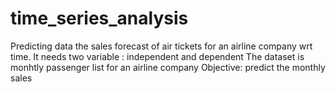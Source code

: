 # time_series_analysis
Predicting data the sales forecast of air tickets for an airline company wrt time. It needs two variable : independent and dependent  The dataset is monhtly passenger list for an airline company  Objective: predict the monthly sales
